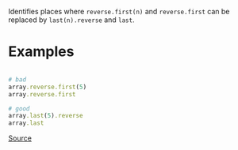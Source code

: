 
Identifies places where `reverse.first(n)` and `reverse.first`
can be replaced by `last(n).reverse` and `last`.

# Examples

```ruby

# bad
array.reverse.first(5)
array.reverse.first

# good
array.last(5).reverse
array.last
```

[Source](http://www.rubydoc.info/gems/rubocop/RuboCop/Cop/Performance/ReverseFirst)